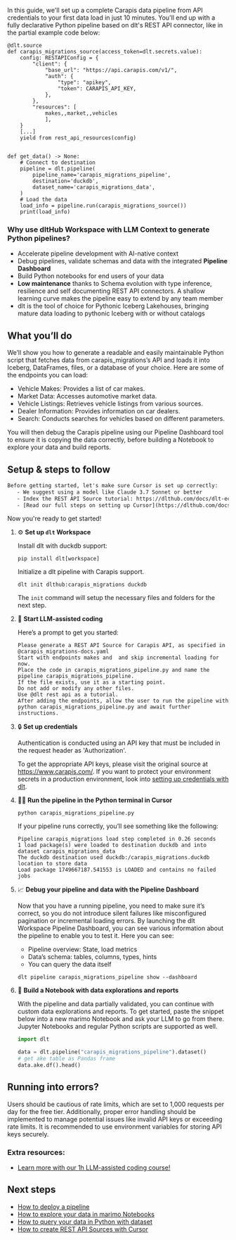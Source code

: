 In this guide, we'll set up a complete Carapis data pipeline from API credentials to your first data load in just 10 minutes. You'll end up with a fully declarative Python pipeline based on dlt's REST API connector, like in the partial example code below:

```python-outcome
@dlt.source
def carapis_migrations_source(access_token=dlt.secrets.value):
    config: RESTAPIConfig = {
        "client": {
            "base_url": "https://api.carapis.com/v1/",
            "auth": {
                "type": "apikey",
                "token": CARAPIS_API_KEY,
            },
        },
        "resources": [
            makes,,market,,vehicles
            ],
    }
    [...]
    yield from rest_api_resources(config)


def get_data() -> None:
    # Connect to destination
    pipeline = dlt.pipeline(
        pipeline_name='carapis_migrations_pipeline',
        destination='duckdb',
        dataset_name='carapis_migrations_data', 
    )
    # Load the data
    load_info = pipeline.run(carapis_migrations_source())
    print(load_info) 
```

### Why use dltHub Workspace with LLM Context to generate Python pipelines?

- Accelerate pipeline development with AI-native context
- Debug pipelines, validate schemas and data with the integrated **Pipeline Dashboard**
- Build Python notebooks for end users of your data
- **Low maintenance** thanks to Schema evolution with type inference, resilience and self documenting REST API connectors. A shallow learning curve makes the pipeline easy to extend by any team member
- dlt is the tool of choice for Pythonic Iceberg Lakehouses, bringing mature data loading to pythonic Iceberg with or without catalogs

## What you’ll do

We’ll show you how to generate a readable and easily maintainable Python script that fetches data from carapis_migrations’s API and loads it into Iceberg, DataFrames, files, or a database of your choice. Here are some of the endpoints you can load:

- Vehicle Makes: Provides a list of car makes.
- Market Data: Accesses automotive market data.
- Vehicle Listings: Retrieves vehicle listings from various sources.
- Dealer Information: Provides information on car dealers.
- Search: Conducts searches for vehicles based on different parameters.

You will then debug the Carapis pipeline using our Pipeline Dashboard tool to ensure it is copying the data correctly, before building a Notebook to explore your data and build reports.

## Setup & steps to follow

```default
Before getting started, let's make sure Cursor is set up correctly:
   - We suggest using a model like Claude 3.7 Sonnet or better
   - Index the REST API Source tutorial: https://dlthub.com/docs/dlt-ecosystem/verified-sources/rest_api/ and add it to context as **@dlt rest api**
   - [Read our full steps on setting up Cursor](https://dlthub.com/docs/dlt-ecosystem/llm-tooling/cursor-restapi#23-configuring-cursor-with-documentation)
```

Now you're ready to get started!

1. ⚙️ **Set up `dlt` Workspace**
    
    Install dlt with duckdb support:
    ```shell
    pip install dlt[workspace]
    ```

    Initialize a dlt pipeline with Carapis support.
    ```shell
    dlt init dlthub:carapis_migrations duckdb
    ```

    The `init` command will setup the necessary files and folders for the next step.
    
2. 🤠 **Start LLM-assisted coding**
    
    Here’s a prompt to get you started:
    
    ```prompt
    Please generate a REST API Source for Carapis API, as specified in @carapis_migrations-docs.yaml 
    Start with endpoints makes and  and skip incremental loading for now. 
    Place the code in carapis_migrations_pipeline.py and name the pipeline carapis_migrations_pipeline. 
    If the file exists, use it as a starting point. 
    Do not add or modify any other files. 
    Use @dlt rest api as a tutorial. 
    After adding the endpoints, allow the user to run the pipeline with python carapis_migrations_pipeline.py and await further instructions.
    ```

    
3. 🔒 **Set up credentials** 
    
    Authentication is conducted using an API key that must be included in the request header as 'Authorization'.
    
    To get the appropriate API keys, please visit the original source at https://www.carapis.com/.
    If you want to protect your environment secrets in a production environment, look into [setting up credentials with dlt](https://dlthub.com/docs/walkthroughs/add_credentials).
    
4. 🏃‍♀️ **Run the pipeline in the Python terminal in Cursor**
    
    ```shell
    python carapis_migrations_pipeline.py
    ```
    
    If your pipeline runs correctly, you’ll see something like the following:
    
    ```shell
    Pipeline carapis_migrations load step completed in 0.26 seconds
    1 load package(s) were loaded to destination duckdb and into dataset carapis_migrations_data
    The duckdb destination used duckdb:/carapis_migrations.duckdb location to store data
    Load package 1749667187.541553 is LOADED and contains no failed jobs
    ```
    
5. 📈 **Debug your pipeline and data with the Pipeline Dashboard**

    Now that you have a running pipeline, you need to make sure it’s correct, so you do not introduce silent failures like misconfigured pagination or incremental loading errors. By launching the dlt Workspace Pipeline Dashboard, you can see various information about the pipeline to enable you to test it. Here you can see:
    - Pipeline overview: State, load metrics
    - Data’s schema: tables, columns, types, hints
    - You can query the data itself
    
    ```shell
    dlt pipeline carapis_migrations_pipeline show --dashboard
    ```
    
6. 🐍 **Build a Notebook with data explorations and reports**

    With the pipeline and data partially validated, you can continue with custom data explorations and reports. To get started, paste the snippet below into a new marimo Notebook and ask your LLM to go from there. Jupyter Notebooks and regular Python scripts are supported as well.

    
    ```python
    import dlt

   data = dlt.pipeline("carapis_migrations_pipeline").dataset()
   # get ake table as Pandas frame
   data.ake.df().head()
    ```

## Running into errors?

Users should be cautious of rate limits, which are set to 1,000 requests per day for the free tier. Additionally, proper error handling should be implemented to manage potential issues like invalid API keys or exceeding rate limits. It is recommended to use environment variables for storing API keys securely.

### Extra resources:

- [Learn more with our 1h LLM-assisted coding course!](https://www.youtube.com/watch?v=GGid70rnJuM)

## Next steps

- [How to deploy a pipeline](https://dlthub.com/docs/walkthroughs/deploy-a-pipeline)
- [How to explore your data in marimo Notebooks](https://dlthub.com/docs/general-usage/dataset-access/marimo)
- [How to query your data in Python with dataset](https://dlthub.com/docs/general-usage/dataset-access/dataset)
- [How to create REST API Sources with Cursor](https://dlthub.com/docs/dlt-ecosystem/llm-tooling/cursor-restapi)